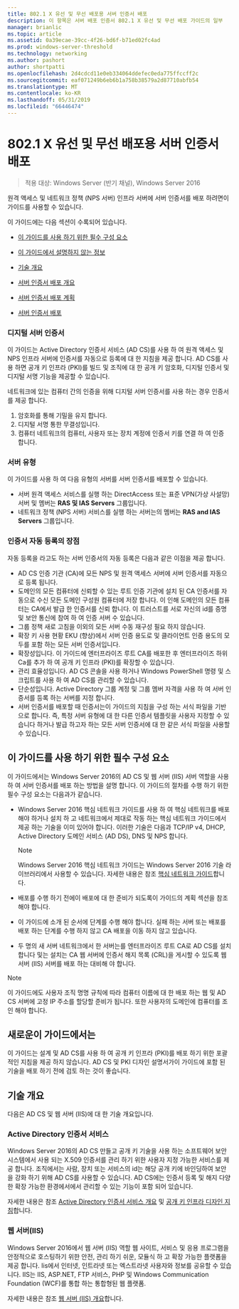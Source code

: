 ```yaml
---
title: 802.1 X 유선 및 무선 배포용 서버 인증서 배포
description: 이 항목은 서버 배포 인증서 802.1 X 유선 및 무선 배포 가이드의 일부
manager: brianlic
ms.topic: article
ms.assetid: 0a39ecae-39cc-4f26-bd6f-b71ed02fc4ad
ms.prod: windows-server-threshold
ms.technology: networking
ms.author: pashort
author: shortpatti
ms.openlocfilehash: 2d4cdcd11e0eb334064ddefec0eda775ffccff2c
ms.sourcegitcommit: eaf071249b6eb6b1a758b38579a2d87710abfb54
ms.translationtype: MT
ms.contentlocale: ko-KR
ms.lasthandoff: 05/31/2019
ms.locfileid: "66446474"
---
```

# <a name="deploy-server-certificates-for-8021x-wired-and-wireless-deployments"></a>802.1 X 유선 및 무선 배포용 서버 인증서 배포

>적용 대상: Windows Server (반기 채널), Windows Server 2016

원격 액세스 및 네트워크 정책 (NPS 서버) 인프라 서버에 서버 인증서를 배포 하려면이 가이드를 사용할 수 있습니다.   

이 가이드에는 다음 섹션이 수록되어 있습니다.  

-   [이 가이드를 사용 하기 위한 필수 구성 요소](#bkmk_pre)  

-   [이 가이드에서 설명하지 않는 정보](#bkmk_not)  

-   [기술 개요](#bkmk_tech)  

-   [서버 인증서 배포 개요](Server-Certificate-Deployment-Overview.md)  

-   [서버 인증서 배포 계획](Server-Certificate-Deployment-Planning.md)  

-   [서버 인증서 배포](Server-Certificate-Deployment.md)  

### <a name="digital-server-certificates"></a>**디지털 서버 인증서**  
이 가이드는 Active Directory 인증서 서비스 (AD CS)를 사용 하 여 원격 액세스 및 NPS 인프라 서버에 인증서를 자동으로 등록에 대 한 지침을 제공 합니다. AD CS를 사용 하면 공개 키 인프라 (PKI)를 빌드 및 조직에 대 한 공개 키 암호화, 디지털 인증서 및 디지털 서명 기능을 제공할 수 있습니다.  

네트워크에 있는 컴퓨터 간의 인증을 위해 디지털 서버 인증서를 사용 하는 경우 인증서를 제공 합니다.   

1. 암호화를 통해 기밀을 유지 합니다.  
2. 디지털 서명 통한 무결성입니다.  
3. 컴퓨터 네트워크의 컴퓨터, 사용자 또는 장치 계정에 인증서 키를 연결 하 여 인증 합니다.  

### <a name="server-types"></a>**서버 유형**  
이 가이드를 사용 하 여 다음 유형의 서버를 서버 인증서를 배포할 수 있습니다.  
- 서버 원격 액세스 서비스를 실행 하는 DirectAccess 또는 표준 VPN(가상 사설망) 서버 및 멤버는 **RAS 및 IAS Servers** 그룹입니다.  
- 네트워크 정책 (NPS 서버) 서비스를 실행 하는 서버는의 멤버는 **RAS and IAS Servers** 그룹입니다.  

### <a name="advantages-of-certificate-autoenrollment"></a>**인증서 자동 등록의 장점**  
자동 등록을 라고도 하는 서버 인증서의 자동 등록은 다음과 같은 이점을 제공 합니다.  

- AD CS 인증 기관 (CA)에 모든 NPS 및 원격 액세스 서버에 서버 인증서를 자동으로 등록 됩니다.  
- 도메인의 모든 컴퓨터에 신뢰할 수 있는 루트 인증 기관에 설치 된 CA 인증서를 자동으로 수신 모든 도메인 구성원 컴퓨터에 저장 합니다. 이 인해 도메인의 모든 컴퓨터는 CA에서 발급 한 인증서를 신뢰 합니다. 이 트러스트를 서로 자신의 id를 증명 및 보안 통신에 참여 하 여 인증 서버 수 있습니다.  
- 그룹 정책 새로 고침을 이외의 모든 서버 수동 재구성 필요 하지 않습니다.  
- 확장 키 사용 현황 EKU (향상)에서 서버 인증 용도로 및 클라이언트 인증 용도의 모두를 포함 하는 모든 서버 인증서입니다.  
- 확장성입니다. 이 가이드에 엔터프라이즈 루트 CA를 배포한 후 엔터프라이즈 하위 Ca를 추가 하 여 공개 키 인프라 (PKI)를 확장할 수 있습니다.  
- 관리 효율성입니다. AD CS 콘솔을 사용 하거나 Windows PowerShell 명령 및 스크립트를 사용 하 여 AD CS를 관리할 수 있습니다.  
- 단순성입니다. Active Directory 그룹 계정 및 그룹 멤버 자격을 사용 하 여 서버 인증서를 등록 하는 서버를 지정 합니다.   
- 서버 인증서를 배포할 때 인증서는이 가이드의 지침을 구성 하는 서식 파일을 기반으로 합니다. 즉, 특정 서버 유형에 대 한 다른 인증서 템플릿을 사용자 지정할 수 있습니다 하거나 발급 하고자 하는 모든 서버 인증서에 대 한 같은 서식 파일을 사용할 수 있습니다.  

## <a name="bkmk_pre"></a>이 가이드를 사용 하기 위한 필수 구성 요소  

이 가이드에서는 Windows Server 2016의 AD CS 및 웹 서버 (IIS) 서버 역할을 사용 하 여 서버 인증서를 배포 하는 방법을 설명 합니다. 이 가이드의 절차를 수행 하기 위한 필수 구성 요소는 다음과가 같습니다.  

- Windows Server 2016 핵심 네트워크 가이드를 사용 하 여 핵심 네트워크를 배포 해야 하거나 설치 하 고 네트워크에서 제대로 작동 하는 핵심 네트워크 가이드에서 제공 하는 기술을 이미 있어야 합니다. 이러한 기술은 다음과 TCP/IP v4, DHCP, Active Directory 도메인 서비스 (AD DS), DNS 및 NPS 합니다.  
  >[!NOTE]
  >Windows Server 2016 핵심 네트워크 가이드는 Windows Server 2016 기술 라이브러리에서 사용할 수 있습니다. 자세한 내용은 참조 [핵심 네트워크 가이드](../../../core-network-guide/Core-Network-Guide.md)합니다.

- 배포를 수행 하기 전에이 배포에 대 한 준비가 되도록이 가이드의 계획 섹션을 참조 해야 합니다.  
- 이 가이드에 소개 된 순서에 단계를 수행 해야 합니다. 실패 하는 서버 또는 배포를 배포 하는 단계를 수행 하지 않고 CA 배포을 이동 하지 않고 있습니다.  
- 두 명의 새 서버 네트워크에서 한 서버는를 엔터프라이즈 루트 CA로 AD CS를 설치 합니다 및는 설치는 CA 웹 서버에 인증서 해지 목록 (CRL)을 게시할 수 있도록 웹 서버 (IIS) 서버를 배포 하는 대비해 야 합니다.   

>[!NOTE]  
>이 가이드에도 사용자 조직 명명 규칙에 따라 컴퓨터 이름에 대 한 배포 하는 웹 및 AD CS 서버에 고정 IP 주소를 할당할 준비가 됩니다. 또한 사용자의 도메인에 컴퓨터를 조인 해야 합니다.  

## <a name="bkmk_not"></a>새로운이 가이드에서는  
이 가이드는 설계 및 AD CS를 사용 하 여 공개 키 인프라 (PKI)를 배포 하기 위한 포괄적인 지침을 제공 하지 않습니다. AD CS 및 PKI 디자인 설명서가이 가이드에 포함 된 기술을 배포 하기 전에 검토 하는 것이 좋습니다.   

## <a name="bkmk_tech"></a>기술 개요  
다음은 AD CS 및 웹 서버 (IIS)에 대 한 기술 개요입니다.  

### <a name="active-directory-certificate-services"></a>Active Directory 인증서 서비스  
Windows Server 2016의 AD CS 만들고 공개 키 기술을 사용 하는 소프트웨어 보안 시스템에서 사용 되는 X.509 인증서를 관리 하기 위한 사용자 지정 가능한 서비스를 제공 합니다. 조직에서는 사람, 장치 또는 서비스의 id는 해당 공개 키에 바인딩하여 보안을 강화 하기 위해 AD CS를 사용할 수 있습니다. AD CS에는 인증서 등록 및 해지 다양 한 확장 가능한 환경에서에서 관리할 수 있는 기능이 포함 되어 있습니다.  

자세한 내용은 참조 [Active Directory 인증서 서비스 개요](https://technet.microsoft.com/library/hh831740.aspx) 및 [공개 키 인프라 디자인 지침](https://social.technet.microsoft.com/wiki/contents/articles/2901.public-key-infrastructure-design-guidance.aspx)합니다.  

### <a name="web-server-iis"></a>웹 서버(IIS)  

Windows Server 2016에서 웹 서버 (IIS) 역할 웹 사이트, 서비스 및 응용 프로그램을 안정적으로 호스팅하기 위한 안전, 관리 하기 쉬운, 모듈식 하 고 확장 가능한 플랫폼을 제공 합니다. Iis에서 인터넷, 인트라넷 또는 엑스트라넷 사용자와 정보를 공유할 수 있습니다. IIS는 IIS, ASP.NET, FTP 서비스, PHP 및 Windows Communication Foundation (WCF)를 통합 하는 통합형된 웹 플랫폼.  

자세한 내용은 참조 [웹 서버 (IIS) 개요](https://technet.microsoft.com/library/hh831725.aspx)합니다.  
